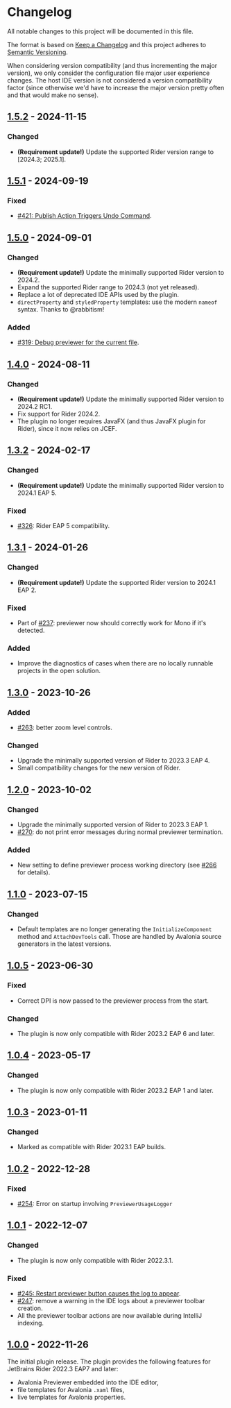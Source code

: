 Changelog
=========
All notable changes to this project will be documented in this file.

The format is based on [Keep a Changelog](http://keepachangelog.com/en/1.0.0/) and this project adheres to [Semantic Versioning](http://semver.org/spec/v2.0.0.html).

When considering version compatibility (and thus incrementing the major version), we only consider the configuration file major user experience changes. The host IDE version is not considered a version compatibility factor (since otherwise we'd have to increase the major version pretty often and that would make no sense).

## [1.5.2] - 2024-11-15
### Changed
- **(Requirement update!)** Update the supported Rider version range to \[2024.3; 2025.1\].

## [1.5.1] - 2024-09-19
### Fixed
- [#421: Publish Action Triggers Undo Command](https://github.com/ForNeVeR/AvaloniaRider/issues/421).

## [1.5.0] - 2024-09-01
### Changed
- **(Requirement update!)** Update the minimally supported Rider version to 2024.2.
- Expand the supported Rider range to 2024.3 (not yet released).
- Replace a lot of deprecated IDE APIs used by the plugin.
- `directProperty` and `styledProperty` templates: use the modern `nameof` syntax. Thanks to @rabbitism!

### Added
- [#319: Debug previewer for the current file](https://github.com/ForNeVeR/AvaloniaRider/issues/319).

## [1.4.0] - 2024-08-11
### Changed
- **(Requirement update!)** Update the minimally supported Rider version to 2024.2 RC1.
- Fix support for Rider 2024.2.
- The plugin no longer requires JavaFX (and thus JavaFX plugin for Rider), since it now relies on JCEF.

## [1.3.2] - 2024-02-17
### Changed
- **(Requirement update!)** Update the minimally supported Rider version to 2024.1 EAP 5.

### Fixed
- [#326](https://github.com/ForNeVeR/AvaloniaRider/issues/326): Rider EAP 5 compatibility.

## [1.3.1] - 2024-01-26
### Changed
- **(Requirement update!)** Update the supported Rider version to 2024.1 EAP 2.

### Fixed
- Part of [#237](https://github.com/ForNeVeR/AvaloniaRider/issues/237): previewer now should correctly work for Mono if it's detected.

### Added
- Improve the diagnostics of cases when there are no locally runnable projects in the open solution.

## [1.3.0] - 2023-10-26
### Added
- [#263](https://github.com/ForNeVeR/AvaloniaRider/issues/263): better zoom level controls.
### Changed
- Upgrade the minimally supported version of Rider to 2023.3 EAP 4.
- Small compatibility changes for the new version of Rider.

## [1.2.0] - 2023-10-02
### Changed
- Upgrade the minimally supported version of Rider to 2023.3 EAP 1.
- [#270](https://github.com/ForNeVeR/AvaloniaRider/issues/270): do not print error messages during normal previewer termination.

### Added
- New setting to define previewer process working directory (see [#266](https://github.com/ForNeVeR/AvaloniaRider/pull/266) for details).

## [1.1.0] - 2023-07-15
### Changed
- Default templates are no longer generating the `InitializeComponent` method and `AttachDevTools` call. Those are handled by Avalonia source generators in the latest versions.

## [1.0.5] - 2023-06-30
### Fixed
- Correct DPI is now passed to the previewer process from the start.

### Changed
- The plugin is now only compatible with Rider 2023.2 EAP 6 and later.

## [1.0.4] - 2023-05-17
### Changed
- The plugin is now only compatible with Rider 2023.2 EAP 1 and later.

## [1.0.3] - 2023-01-11
### Changed
- Marked as compatible with Rider 2023.1 EAP builds.

## [1.0.2] - 2022-12-28
### Fixed
- [#254](https://github.com/ForNeVeR/AvaloniaRider/issues/254): Error on startup involving `PreviewerUsageLogger`

## [1.0.1] - 2022-12-07
### Changed
- The plugin is now only compatible with Rider 2022.3.1.

### Fixed
- [#245: Restart previewer button causes the log to appear](https://github.com/ForNeVeR/AvaloniaRider/issues/245).
- [#247](https://github.com/ForNeVeR/AvaloniaRider/issues/247): remove a warning in the IDE logs about a previewer toolbar creation.
- All the previewer toolbar actions are now available during IntelliJ indexing.

## [1.0.0] - 2022-11-26
The initial plugin release. The plugin provides the following features for JetBrains Rider 2022.3 EAP7 and later:
- Avalonia Previewer embedded into the IDE editor,
- file templates for Avalonia `.xaml` files,
- live templates for Avalonia properties.

[1.0.0]: https://github.com/ForNeVeR/AvaloniaRider/releases/tag/v1.0.0
[1.0.1]: https://github.com/ForNeVeR/AvaloniaRider/compare/v1.0.0...v1.0.1
[1.0.2]: https://github.com/ForNeVeR/AvaloniaRider/compare/v1.0.1...v1.0.2
[1.0.3]: https://github.com/ForNeVeR/AvaloniaRider/compare/v1.0.2...v1.0.3
[1.0.4]: https://github.com/ForNeVeR/AvaloniaRider/compare/v1.0.3...v1.0.4
[1.0.5]: https://github.com/ForNeVeR/AvaloniaRider/compare/v1.0.4...v1.0.5
[1.1.0]: https://github.com/ForNeVeR/AvaloniaRider/compare/v1.0.5...v1.1.0
[1.2.0]: https://github.com/ForNeVeR/AvaloniaRider/compare/v1.1.0...v1.2.0
[1.3.0]: https://github.com/ForNeVeR/AvaloniaRider/compare/v1.2.0...v1.3.0
[1.3.1]: https://github.com/ForNeVeR/AvaloniaRider/compare/v1.3.0...v1.3.1
[1.3.2]: https://github.com/ForNeVeR/AvaloniaRider/compare/v1.3.1...v1.3.2
[1.4.0]: https://github.com/ForNeVeR/AvaloniaRider/compare/v1.3.2...v1.4.0
[1.5.0]: https://github.com/ForNeVeR/AvaloniaRider/compare/v1.4.0...v1.5.0
[1.5.1]: https://github.com/ForNeVeR/AvaloniaRider/compare/v1.5.0...v1.5.1
[1.5.2]: https://github.com/ForNeVeR/AvaloniaRider/compare/v1.5.1...v1.5.2
[Unreleased]: https://github.com/ForNeVeR/AvaloniaRider/compare/v1.5.2...HEAD
